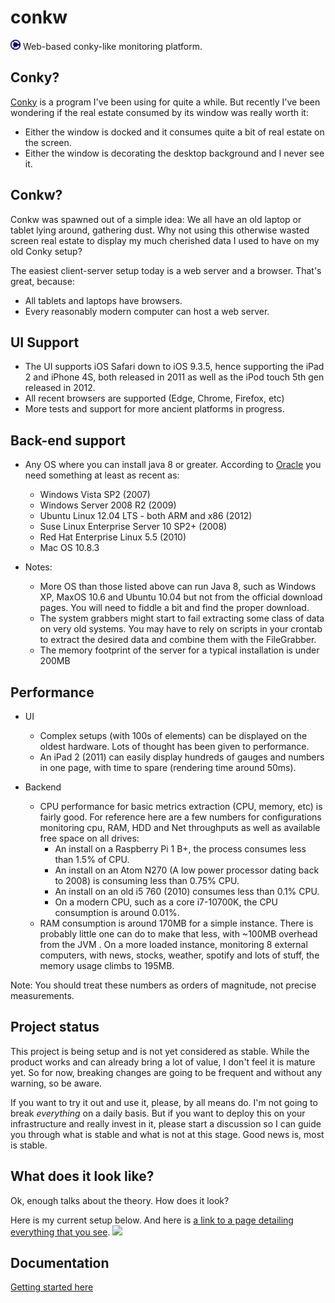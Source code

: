 # conkw


![](src/web/favicon-16x16.png) Web-based conky-like monitoring platform.

## Conky?

[Conky](https://github.com/brndnmtthws/conky) is a program I've been using for quite a while. But recently I've been wondering if the real estate consumed by its window was really worth it:

* Either the window is docked and it consumes quite a bit of real estate on the screen.
* Either the window is decorating the desktop background and I never see it.

## Conkw?

Conkw was spawned out of a simple idea: We all have an old laptop or tablet lying around, gathering dust. Why not using this otherwise wasted screen real estate to display my much cherished data I used to have on my old Conky setup?

The easiest client-server setup today is a web server and a browser. That's great, because:

* All tablets and laptops have browsers.
* Every reasonably modern computer can host a web server.

## UI Support

* The UI supports iOS Safari down to iOS 9.3.5, hence supporting the iPad 2 and iPhone 4S, both released in 2011 as well as the iPod touch 5th gen released in 2012.
* All recent browsers are supported (Edge, Chrome, Firefox, etc)
* More tests and support for more ancient platforms in progress.

## Back-end support

* Any OS where you can install java 8 or greater. According to [Oracle](https://www.oracle.com/java/technologies/javase/products-doc-jdk8-jre8-certconfig.html) you need something at least as recent as:
  * Windows Vista SP2 (2007)
  * Windows Server 2008 R2 (2009)
  * Ubuntu Linux 12.04 LTS - both ARM and x86 (2012)
  * Suse Linux Enterprise Server 10 SP2+ (2008)
  * Red Hat Enterprise Linux 5.5 (2010)
  * Mac OS 10.8.3

* Notes:
  * More OS than those listed above can run Java 8, such as Windows XP, MaxOS 10.6 and Ubuntu 10.04 but not from the official download pages. You will need to fiddle a bit and find the proper download.
  * The system grabbers might start to fail extracting some class of data on very old systems. You may have to rely on scripts in your crontab to extract the desired data and combine them with the FileGrabber.
  * The memory footprint of the server for a typical installation is under 200MB
    
## Performance

* UI
  * Complex setups (with 100s of elements) can be displayed on the oldest hardware. Lots of thought has been given to performance.
  * An iPad 2 (2011) can easily display hundreds of gauges and numbers in one page, with time to spare (rendering time around 50ms).

* Backend
  * CPU performance for basic metrics extraction (CPU, memory, etc) is fairly good. For reference here are a few numbers for configurations monitoring cpu, RAM, HDD and Net throughputs as well as available free space on all drives:
    * An install on a Raspberry Pi 1 B+, the process consumes less than 1.5% of CPU.
    * An install on an Atom N270 (A low power processor dating back to 2008) is consuming less than 0.75% CPU.
    * An install on an old i5 760 (2010) consumes less than 0.1% CPU.
    * On a modern CPU, such as a core i7-10700K, the CPU consumption is around 0.01%.
  * RAM consumption is around 170MB for a simple instance. There is probably little one can do to make that less, with ~100MB overhead from the JVM . On a more loaded instance, monitoring 8 external computers, with news, stocks, weather, spotify and lots of stuff, the memory usage climbs to 195MB.

Note: You should treat these numbers as orders of magnitude, not precise measurements.

## Project status

This project is being setup and is not yet considered as stable. While the product works and can already bring a lot of value, I don't feel it is mature yet. So for now, breaking changes are going to be frequent and without any warning, so be aware.

If you want to try it out and use it, please, by all means do. I'm not going to break *everything* on a daily basis. But if you want to deploy this on your infrastructure and really invest in it, please start a discussion so I can guide you through what is stable and what is not at this stage. Good news is, most is stable.

## What does it look like?

Ok, enough talks about the theory. How does it look?

Here is my current setup below. And here is [a link to a page detailing everything that you see](doc/MY_SETUP.md).
![](https://pieroxy.net/conkw/screenshots-doc/conkw_setup_raw.png)

## Documentation

[Getting started here](doc/INDEX.md)
